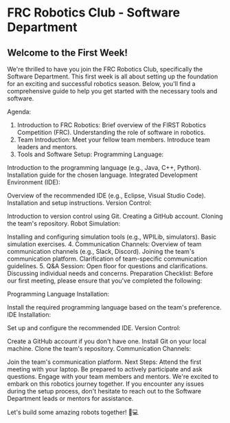 
# FRC Robotics Club - Software Department
## Welcome to the First Week!
We're thrilled to have you join the FRC Robotics Club, specifically the Software Department. This first week is all about setting up the foundation for an exciting and successful robotics season. Below, you'll find a comprehensive guide to help you get started with the necessary tools and software.

Agenda:
1. Introduction to FRC Robotics:
Brief overview of the FIRST Robotics Competition (FRC).
Understanding the role of software in robotics.
2. Team Introduction:
Meet your fellow team members.
Introduce team leaders and mentors.
3. Tools and Software Setup:
Programming Language:

Introduction to the programming language (e.g., Java, C++, Python).
Installation guide for the chosen language.
Integrated Development Environment (IDE):

Overview of the recommended IDE (e.g., Eclipse, Visual Studio Code).
Installation and setup instructions.
Version Control:

Introduction to version control using Git.
Creating a GitHub account.
Cloning the team's repository.
Robot Simulation:

Installing and configuring simulation tools (e.g., WPILib, simulators).
Basic simulation exercises.
4. Communication Channels:
Overview of team communication channels (e.g., Slack, Discord).
Joining the team's communication platform.
Clarification of team-specific communication guidelines.
5. Q&A Session:
Open floor for questions and clarifications.
Discussing individual needs and concerns.
Preparation Checklist:
Before our first meeting, please ensure that you've completed the following:

Programming Language Installation:

Install the required programming language based on the team's preference.
IDE Installation:

Set up and configure the recommended IDE.
Version Control:

Create a GitHub account if you don't have one.
Install Git on your local machine.
Clone the team's repository.
Communication Channels:

Join the team's communication platform.
Next Steps:
Attend the first meeting with your laptop.
Be prepared to actively participate and ask questions.
Engage with your team members and mentors.
We're excited to embark on this robotics journey together. If you encounter any issues during the setup process, don't hesitate to reach out to the Software Department leads or mentors for assistance.

Let's build some amazing robots together! 🤖💻

